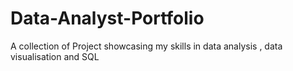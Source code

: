 # Data-Analyst-Portfolio
A collection of Project showcasing my skills in data analysis , data visualisation and SQL
